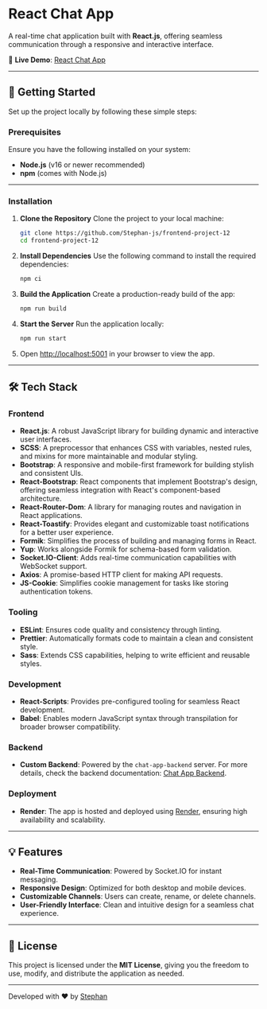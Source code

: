 # React Chat App

A real-time chat application built with **React.js**, offering seamless communication through a responsive and interactive interface.

🔗 **Live Demo**: [React Chat App](https://frontend-project-12-dyva.onrender.com)

---

## 🚀 Getting Started

Set up the project locally by following these simple steps:

### Prerequisites

Ensure you have the following installed on your system:

- **Node.js** (v16 or newer recommended)
- **npm** (comes with Node.js)

---

### Installation

1. **Clone the Repository**
   Clone the project to your local machine:
   ```bash
   git clone https://github.com/Stephan-js/frontend-project-12
   cd frontend-project-12
   ```

2. **Install Dependencies**
   Use the following command to install the required dependencies:
   ```bash
   npm ci
   ```

3. **Build the Application**
   Create a production-ready build of the app:
   ```bash
   npm run build
   ```

4. **Start the Server**
   Run the application locally:
   ```bash
   npm run start
   ```

5. Open [http://localhost:5001](http://localhost:5001) in your browser to view the app.

---

## 🛠️ Tech Stack

### **Frontend**

- **React.js**: A robust JavaScript library for building dynamic and interactive user interfaces.
- **SCSS**: A preprocessor that enhances CSS with variables, nested rules, and mixins for more maintainable and modular styling.
- **Bootstrap**: A responsive and mobile-first framework for building stylish and consistent UIs.
- **React-Bootstrap**: React components that implement Bootstrap's design, offering seamless integration with React's component-based architecture.
- **React-Router-Dom**: A library for managing routes and navigation in React applications.
- **React-Toastify**: Provides elegant and customizable toast notifications for a better user experience.
- **Formik**: Simplifies the process of building and managing forms in React.
- **Yup**: Works alongside Formik for schema-based form validation.
- **Socket.IO-Client**: Adds real-time communication capabilities with WebSocket support.
- **Axios**: A promise-based HTTP client for making API requests.
- **JS-Cookie**: Simplifies cookie management for tasks like storing authentication tokens.

### **Tooling**

- **ESLint**: Ensures code quality and consistency through linting.
- **Prettier**: Automatically formats code to maintain a clean and consistent style.
- **Sass**: Extends CSS capabilities, helping to write efficient and reusable styles.

### **Development**

- **React-Scripts**: Provides pre-configured tooling for seamless React development.
- **Babel**: Enables modern JavaScript syntax through transpilation for broader browser compatibility.

### **Backend**
- **Custom Backend**: Powered by the `chat-app-backend` server. For more details, check the backend documentation: [Chat App Backend](https://github.com/Stephan-js/backend-project-12).

### **Deployment**
- **Render**: The app is hosted and deployed using [Render](https://render.com/), ensuring high availability and scalability.

---

## 💡 Features

- **Real-Time Communication**: Powered by Socket.IO for instant messaging.
- **Responsive Design**: Optimized for both desktop and mobile devices.
- **Customizable Channels**: Users can create, rename, or delete channels.
- **User-Friendly Interface**: Clean and intuitive design for a seamless chat experience.

---

## 📝 License

This project is licensed under the **MIT License**, giving you the freedom to use, modify, and distribute the application as needed.

---

Developed with ❤️ by [Stephan](https://github.com/Stephan-js)
